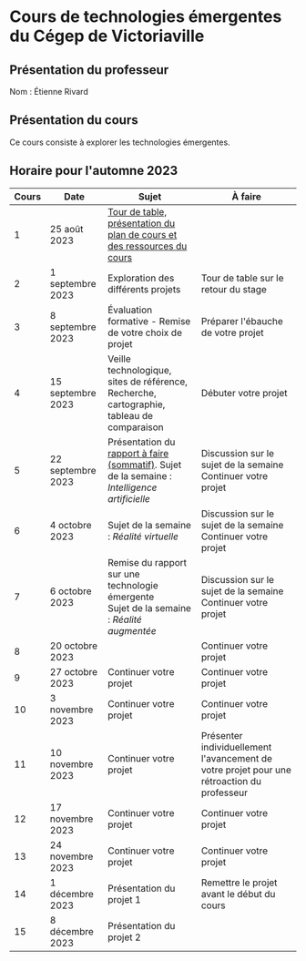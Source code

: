 # Cours de technologies émergentes du Cégep de Victoriaville

## Présentation du professeur

Nom : Étienne Rivard

## Présentation du cours

Ce cours consiste à explorer les technologies émergentes.

## Horaire pour l'automne 2023

| Cours | Date              | Sujet                                                                                                                 | À faire                                                                                    |
| ----- | ----------------- | --------------------------------------------------------------------------------------------------------------------- | ------------------------------------------------------------------------------------------ |
| 1     | 25 août 2023      | [Tour de table, présentation du plan de cours et des ressources du cours](introduction.md)                            |
| 2     | 1 septembre 2023  | Exploration des différents projets                                                                                    | Tour de table sur le retour du stage                                                       |
| 3     | 8 septembre 2023  | Évaluation formative - Remise de votre choix de projet                                                                | Préparer l'ébauche de votre projet                                                         |
| 4     | 15 septembre 2023 | Veille technologique, sites de référence, Recherche, cartographie, tableau de comparaison                             | Débuter votre projet                                                                       |
| 5     | 22 septembre 2023 | Présentation du [rapport à faire (sommatif)](rapport-de-techno.md). Sujet de la semaine : _Intelligence artificielle_ | Discussion sur le sujet de la semaine <br/> Continuer votre projet                         |
| 6     | 4 octobre 2023    | Sujet de la semaine : _Réalité virtuelle_                                                                             | Discussion sur le sujet de la semaine <br/> Continuer votre projet                         |
| 7     | 6 octobre 2023    | Remise du rapport sur une technologie émergente <br/> Sujet de la semaine : _Réalité augmentée_                       | Discussion sur le sujet de la semaine <br/> Continuer votre projet                         |
| 8     | 20 octobre 2023   |                                                                                                                       | Continuer votre projet                                                                     |
| 9     | 27 octobre 2023   | Continuer votre projet                                                                                                | Continuer votre projet                                                                     |
| 10    | 3 novembre 2023   | Continuer votre projet                                                                                                | Continuer votre projet                                                                     |
| 11    | 10 novembre 2023  | Continuer votre projet                                                                                                | Présenter individuellement l'avancement de votre projet pour une rétroaction du professeur |
| 12    | 17 novembre 2023  | Continuer votre projet                                                                                                | Continuer votre projet                                                                     |
| 13    | 24 novembre 2023  | Continuer votre projet                                                                                                | Continuer votre projet                                                                     |
| 14    | 1 décembre 2023   | Présentation du projet 1                                                                                              | Remettre le projet avant le début du cours                                                 |
| 15    | 8 décembre 2023   | Présentation du projet 2                                                                                              |
